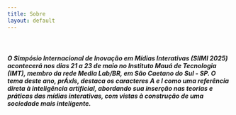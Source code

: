 ```yaml
---
title: Sobre
layout: default
---
```


<div class="container-fluid">
  <div class="row">
    <div class="sobre col-sm-10">
      <h5>
        <br><br>
        O Simpósio Internacional de Inovação em Mídias Interativas (SIIMI 2025) acontecerá nos dias
        21 a 23 de maio no Instituto Mauá de Tecnologia (IMT), membro da rede Media Lab/BR, em São Caetano do Sul
        - SP.
        O tema deste ano, <span class="destaque">prÁxIs</span>, destaca os caracteres A e l como uma referência direta à inteligência artificial, abordando sua inserção nas teorias e práticas das mídias interativas, com vistas à construção de uma sociedade mais inteligente.
      </h5>
      <p class='nome-autor'></p>
    </div>
  </div>
</div>
